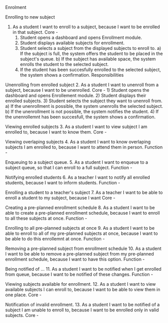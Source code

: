 Enrolment

Enrolling to new subject
1. As a student I want to enroll to a subject, because I want to be enrolled in that subject.
Core -
    1) Student opens a dashboard and opens Enrollment module.
    2) Student displays available subjects for enrollment.
    3) Student selects a subject from the displayed subjects to enroll to.
        a) If the subject is full, the system offers the student to be placed in the subject's queue.
        b) If the subject has available space, the system enrolls the student to the selected subject.
    4) If the student has been succesfully enrolled to the selected subject, the system shows a confirmation.
Responsibilities


Unenrolling from enrolled subject
2. As a student I want to unenroll from a subject, because I want to be unenrolled.
Core -
    1) Student opens the dashboard and opens Enrollement module.
    2) Student displays their enrolled subjects.
    3) Student selects the subject they want to unenroll from.
        a) If the unenrollment is possible, the system unenrolls the selected subject.
        b) If the unenrollment is not possible, the system notifies the student.
    4) If the unenrollemnt has been succesfull, the system shows a confirmation.

Viewing enrolled subjects
3. As a student I want to view subject I am enrolled to, because I want to know them.
Core -

Viewing overlaping subjects
4. As a student I want to know overlaping subjects I am enrolled to, because I want to attend them in person.
Function -

Enqueuing to a subject queue.
5. As a student I want to enqueue to a subject queue, so that I can enroll to a full subject.
Function -

Notifying enrolled students
6. As a teacher I want to notify all enrolled students, because I want to inform students.
Function -

Enrolling a student to a teacher's subject
7. As a teacher I want to be able to enroll a student to my subject, because I want
Core -

Creating a pre-planned enrollment schedule
8. As a student I want to be able to create a pre-planned enrollment schedule, because I want to enroll to all these subjects at once.
Function -

Enrolling to all pre-planned subjects at once
9. As a student I want to be able to enroll to all of my pre-planned subjects at once, because I want to be able to do this enrollemnt at once.
Function -

Removing a pre-planned subject from enrollment schedule
10. As a student I want to be able to remove a pre-planned subject from my pre-planned enrollment schedule, because I want to have this option.
Function -

Being notified of ...
11. As a student I want to be notified when I get enrolled from queue, because I want to be notified of these changes.
Function -

Viewing subjects available for enrollment.
12. As a student I want to view available subjects I can enroll to, because I want to be able to view them in one place.
Core -

Notification of invalid enrollment.
13. As a student I want to be notified of a subject I am unable to enroll to, because I want to be enrolled only in valid subjects.
Core -
